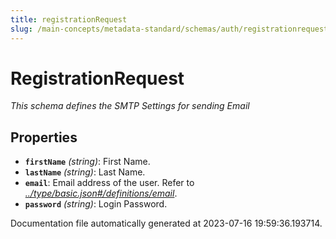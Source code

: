 ```yaml
---
title: registrationRequest
slug: /main-concepts/metadata-standard/schemas/auth/registrationrequest
---
```


# RegistrationRequest

*This schema defines the SMTP Settings for sending Email*

## Properties

- **`firstName`** *(string)*: First Name.
- **`lastName`** *(string)*: Last Name.
- **`email`**: Email address of the user. Refer to *[../type/basic.json#/definitions/email](#/type/basic.json#/definitions/email)*.
- **`password`** *(string)*: Login Password.


Documentation file automatically generated at 2023-07-16 19:59:36.193714.
